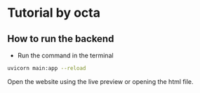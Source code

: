 # Tutorial by octa
 ## How to run the backend
 - Run the command in the terminal
 ```bash
 uvicorn main:app --reload
 ```
  Open the website using the live preview or opening the html file.

 
